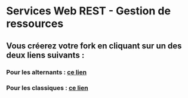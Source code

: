 # Services Web REST - Gestion de ressources
## Vous créerez votre fork en cliquant sur un des deux liens suivants :
### Pour les alternants : <a href='https://classroom.github.com/a/qwLMJg5Z'>ce lien</a>
### Pour les classiques : <a href='https://classroom.github.com/a/YmdLK8th'>ce lien</a>
